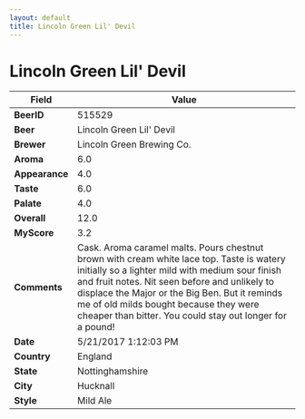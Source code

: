 ```yaml
---
layout: default
title: Lincoln Green Lil' Devil
---
```


# Lincoln Green Lil' Devil

| Field         | Value     |
|---------------|-----------|
| **BeerID** | 515529 |
| **Beer** | Lincoln Green Lil' Devil |
| **Brewer** | Lincoln Green Brewing Co. |
| **Aroma** | 6.0 |
| **Appearance** | 4.0 |
| **Taste** | 6.0 |
| **Palate** | 4.0 |
| **Overall** | 12.0 |
| **MyScore** | 3.2 |
| **Comments** | Cask. Aroma caramel malts. Pours chestnut brown with cream white lace top. Taste is watery initially so a lighter mild with medium sour finish and fruit notes. Nit seen before and unlikely to displace the Major or the Big Ben. But it reminds me of old milds bought because they were cheaper than bitter. You could stay out longer for a pound&#033; |
| **Date** | 5/21/2017 1:12:03 PM |
| **Country** | England |
| **State** | Nottinghamshire |
| **City** | Hucknall |
| **Style** | Mild Ale |
